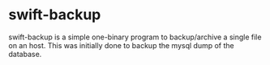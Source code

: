 # swift-backup

swift-backup is a simple one-binary program to backup/archive a single file on an host.
This was initially done to backup the mysql dump of the database.

